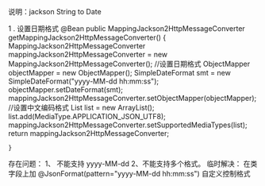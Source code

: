 说明：jackson String to Date

1 . 设置日期格式
        @Bean
        public MappingJackson2HttpMessageConverter getMappingJackson2HttpMessageConverter() {
            MappingJackson2HttpMessageConverter mappingJackson2HttpMessageConverter = new MappingJackson2HttpMessageConverter();
            //设置日期格式
            ObjectMapper objectMapper = new ObjectMapper();
            SimpleDateFormat smt = new SimpleDateFormat("yyyy-MM-dd hh:mm:ss");
            objectMapper.setDateFormat(smt);
            mappingJackson2HttpMessageConverter.setObjectMapper(objectMapper);
            //设置中文编码格式
            List<MediaType> list = new ArrayList<MediaType>();
            list.add(MediaType.APPLICATION_JSON_UTF8);
            mappingJackson2HttpMessageConverter.setSupportedMediaTypes(list);
            return mappingJackson2HttpMessageConverter;

    }
 存在问题：
    1、 不能支持 yyyy-MM-dd
    2、不能支持多个格式。
 临时解决：
    在类字段上加
    @JsonFormat(pattern="yyyy-MM-dd hh:mm:ss") 自定义控制格式